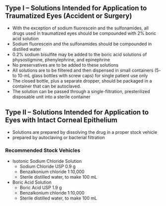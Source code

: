 ## Type I – Solutions Intended for Application to Traumatized Eyes (Accident or Surgery) 
- With the exception of sodium fluorescein and the sulfonamides, all drugs used in traumatized eyes should be compounded with 2% boric acid solution 
- Sodium fluorescein and the sulfonamides should be compounded in distilled water 
- 0.2% sodium bisulfite may be added to the boric acid solutions of physostigmine, phenylephrine, and epinephrine 
- No preservatives are to be added to these solutions 
- All solutions are to be filtered and then dispensed in small containers (5- to 10-mL glass bottles with screw caps) for single patient use only 
- The closed bottle, plus a separate dropper, should be packaged in a container that can be autoclaved. 
- The solution can be passed through a single-filtration, presterilized disposable unit into a sterile container
## Type II – Solutions Intended for Application to Eyes with Intact Corneal Epithelium
- Solutions are prepared by dissolving the drug in a proper stock vehicle 
- prepared by autoclaving or bacterial filtration
### Recommended Stock Vehicles
- Isotonic Sodium Chloride Solution 
	- Sodium Chloride USP 0.9 g 
	- Benzalkonium chloride 1:10,000 
	- Sterile distilled water, to make 100 mL 
- Boric Acid Solution 
	- Boric Acid USP 1.9 g 
	- Benzalkonium chloride 1:10,000 
	- Sterile distilled water, to make 100 mL